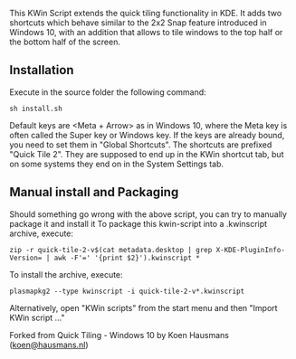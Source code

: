 This KWin Script extends the quick tiling functionality in KDE. It adds two shortcuts which behave similar to the 2x2 Snap feature introduced in Windows 10, 
with an addition that allows to tile windows to the top half or the bottom half of the screen.

## Installation

Execute in the source folder the following command:

```
sh install.sh
```

Default keys are <Meta + Arrow> as in Windows 10, where the Meta key is often called the Super key or Windows key.
If the keys are already bound, you need to set them in "Global Shortcuts". The shortcuts are prefixed "Quick Tile 2".
They are supposed to end up in the KWin shortcut tab, but on some systems they end on in the System Settings tab.

## Manual install and Packaging

Should something go wrong with the above script, you can try to manually package it and install it
To package this kwin-script into a .kwinscript archive, execute:

```
zip -r quick-tile-2-v$(cat metadata.desktop | grep X-KDE-PluginInfo-Version= | awk -F'=' '{print $2}').kwinscript *
```

To install the archive, execute:
```
plasmapkg2 --type kwinscript -i quick-tile-2-v*.kwinscript
```
Alternatively, open "KWin scripts" from the start menu and then "Import KWin script ..."


Forked from Quick Tiling - Windows 10 by Koen Hausmans (koen@hausmans.nl)
